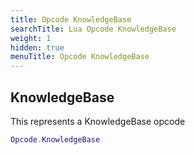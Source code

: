 ```yaml
---
title: Opcode KnowledgeBase
searchTitle: Lua Opcode KnowledgeBase
weight: 1
hidden: true
menuTitle: Opcode KnowledgeBase
---
```

## KnowledgeBase

This represents a KnowledgeBase opcode
```lua
Opcode.KnowledgeBase
```